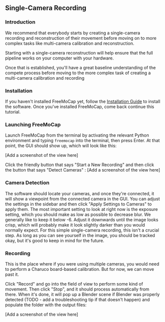 ## Single-Camera Recording

### Introduction
We recommend that everybody starts by creating a single-camera recording and reconstruction of their movement  before moving on to more complex tasks like multi-camera calibration and reconstruction. 

Starting with a single-camera reconstruction will help ensure that the full pipeline works on your computer with your hardware. 

Once that is established, you'll have a great baseline understanding of the compete process before moving to the more complex task of creating a multi-camera calibration and recording
    

### Installation 

If you haven't installed FreeMoCap yet, follow the [Installation Guide](./Installation.md) to install the software. Once you've installed FreeMoCap, come back continue this tutorial.

### Launching FreeMoCap
Launch FreeMoCap from the terminal by activating the relevant Python environment and typing `freemocap` into the terminal, then press Enter. At that point, the GUI should show up, which will look like this:

[Add a screenshot of the view here]

Click the friendly button that says "Start a New Recording" and then click the button that says "Detect Cameras" :
[Add a screenshot of the view here]

### Camera Detection
The software should locate your cameras, and once they're connected, it will show a viewpoint from the connected camera in the GUI. You can adjust the settings in the sidebar and then click "Apply Settings to Cameras" to apply them. The most important setting to look at right now is the exposure setting, which you should make as low as possible to decrease blur. We generally like to keep it below -6. Adjust it downwards until the image looks crisp, which will probably make it look slightly darker than you would normally expect. For this simple single-camera recording, this isn't a crucial step. As long as you can see yourself in the image, you should be tracked okay, but it's good to keep in mind for the future.

### Recording
This is the place where if you were using multiple cameras, you would need to perform a Charuco board-based calibration. But for now, we can move past it.

Click "Record" and go into the field of view to perform some kind of movement. Then click "Stop", and it should process automatically from there. When it's done, it will pop up a Blender scene if Blender was properly detected (TODO - add a troubleshooting tip if that doesn't happen) and populate the folder with the output files:

[Add a screenshot of the view here]
